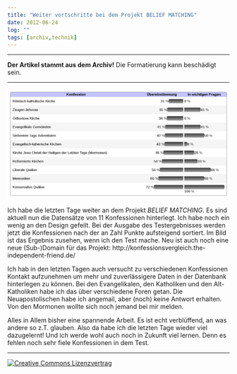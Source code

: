```yaml
---
title: "Weiter vortschritte bei dem Projekt BELIEF MATCHING"
date: 2012-06-24
log: ""
tags: [archiv,technik]
---
```

<hr><b>Der Artikel stammt aus dem Archiv!</b> Die Formatierung kann beschädigt sein.<hr>



![own_test_result.png](own_test_result.png)


<p>Ich habe die letzten Tage weiter an dem Projekt <i>BELIEF MATCHING</i>. Es sind aktuell nun die Datensätze von 11 Konfessionen hinterlegt. Ich habe noch ein wenig an den Design gefeilt. Bei der Ausgabe des Testergebnisses werden jetzt die Konfessionen nach der an Zahl Punkte aufsteigend sortiert. Im Bild ist das Ergebnis zusehen, wenn ich den Test mache. Neu ist auch noch eine neue (Sub-)Domain für das Projekt: http://konfessionsvergleich.the-independent-friend.de/ </p>
<!--break-->
<p>Ich hab in den letzten Tagen auch versucht zu verschiedenen Konfessionen Kontakt aufzunehmen um mehr und zuverlässigere Daten  in der Datenbank hinterlegen zu können. Bei den Evangelikalen, den Katholiken und den Alt-Katholiken habe ich das über verschiedene Foren getan. Die Neuapostolischen habe ich angemail, aber (noch) keine Antwort erhalten. Von den Mormonen wollte sich noch jemand bei mir melden. </p>

<p>Alles in Allem bisher eine spannende Arbeit. Es ist echt verblüffend, an was andere so z.T. glauben. Also da habe ich die letzten Tage wieder viel dazugelernt! Und ich werde wohl auch noch in Zukunft viel lernen. Denn  es fehlen noch sehr fiele Konfessionen in dem Test.  

<hr>
<a rel="license" href="http://creativecommons.org/licenses/by-sa/3.0/"><img alt="Creative Commons Lizenzvertrag" style="border-width:0" src="http://i.creativecommons.org/l/by-sa/3.0/88x31.png" /></a>

